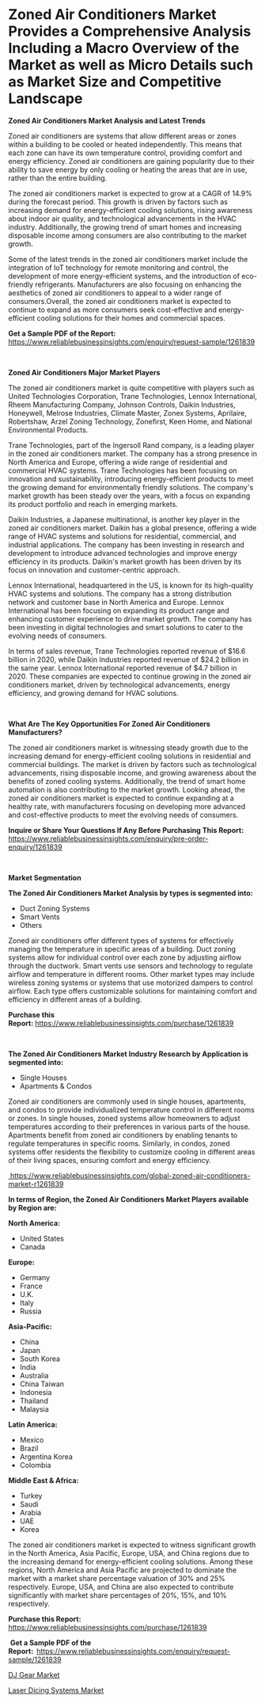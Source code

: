 <p><h1>Zoned Air Conditioners Market Provides a Comprehensive Analysis Including a Macro Overview of the Market as well as Micro Details such as Market Size and Competitive Landscape</h1></p><p><strong>Zoned Air Conditioners Market Analysis and Latest Trends</strong></p>
<p><p>Zoned air conditioners are systems that allow different areas or zones within a building to be cooled or heated independently. This means that each zone can have its own temperature control, providing comfort and energy efficiency. Zoned air conditioners are gaining popularity due to their ability to save energy by only cooling or heating the areas that are in use, rather than the entire building.</p><p>The zoned air conditioners market is expected to grow at a CAGR of 14.9% during the forecast period. This growth is driven by factors such as increasing demand for energy-efficient cooling solutions, rising awareness about indoor air quality, and technological advancements in the HVAC industry. Additionally, the growing trend of smart homes and increasing disposable income among consumers are also contributing to the market growth.</p><p>Some of the latest trends in the zoned air conditioners market include the integration of IoT technology for remote monitoring and control, the development of more energy-efficient systems, and the introduction of eco-friendly refrigerants. Manufacturers are also focusing on enhancing the aesthetics of zoned air conditioners to appeal to a wider range of consumers.Overall, the zoned air conditioners market is expected to continue to expand as more consumers seek cost-effective and energy-efficient cooling solutions for their homes and commercial spaces.</p></p>
<p><strong>Get a Sample PDF of the Report:&nbsp;</strong> <a href="https://www.reliablebusinessinsights.com/enquiry/request-sample/1261839">https://www.reliablebusinessinsights.com/enquiry/request-sample/1261839</a></p>
<p>&nbsp;</p>
<p><strong>Zoned Air Conditioners Major Market Players</strong></p>
<p><p>The zoned air conditioners market is quite competitive with players such as United Technologies Corporation, Trane Technologies, Lennox International, Rheem Manufacturing Company, Johnson Controls, Daikin Industries, Honeywell, Melrose Industries, Climate Master, Zonex Systems, Aprilaire, Robertshaw, Arzel Zoning Technology, Zonefirst, Keen Home, and National Environmental Products.</p><p>Trane Technologies, part of the Ingersoll Rand company, is a leading player in the zoned air conditioners market. The company has a strong presence in North America and Europe, offering a wide range of residential and commercial HVAC systems. Trane Technologies has been focusing on innovation and sustainability, introducing energy-efficient products to meet the growing demand for environmentally friendly solutions. The company's market growth has been steady over the years, with a focus on expanding its product portfolio and reach in emerging markets.</p><p>Daikin Industries, a Japanese multinational, is another key player in the zoned air conditioners market. Daikin has a global presence, offering a wide range of HVAC systems and solutions for residential, commercial, and industrial applications. The company has been investing in research and development to introduce advanced technologies and improve energy efficiency in its products. Daikin's market growth has been driven by its focus on innovation and customer-centric approach.</p><p>Lennox International, headquartered in the US, is known for its high-quality HVAC systems and solutions. The company has a strong distribution network and customer base in North America and Europe. Lennox International has been focusing on expanding its product range and enhancing customer experience to drive market growth. The company has been investing in digital technologies and smart solutions to cater to the evolving needs of consumers.</p><p>In terms of sales revenue, Trane Technologies reported revenue of $16.6 billion in 2020, while Daikin Industries reported revenue of $24.2 billion in the same year. Lennox International reported revenue of $4.7 billion in 2020. These companies are expected to continue growing in the zoned air conditioners market, driven by technological advancements, energy efficiency, and growing demand for HVAC solutions.</p></p>
<p>&nbsp;</p>
<p><strong>What Are The Key Opportunities For Zoned Air Conditioners Manufacturers?</strong></p>
<p><p>The zoned air conditioners market is witnessing steady growth due to the increasing demand for energy-efficient cooling solutions in residential and commercial buildings. The market is driven by factors such as technological advancements, rising disposable income, and growing awareness about the benefits of zoned cooling systems. Additionally, the trend of smart home automation is also contributing to the market growth. Looking ahead, the zoned air conditioners market is expected to continue expanding at a healthy rate, with manufacturers focusing on developing more advanced and cost-effective products to meet the evolving needs of consumers.</p></p>
<p><strong>Inquire or Share Your Questions If Any Before Purchasing This Report:</strong> <a href="https://www.reliablebusinessinsights.com/enquiry/pre-order-enquiry/1261839">https://www.reliablebusinessinsights.com/enquiry/pre-order-enquiry/1261839</a></p>
<p>&nbsp;</p>
<p><strong>Market Segmentation</strong></p>
<p><strong>The Zoned Air Conditioners Market Analysis by types is segmented into:</strong></p>
<p><ul><li>Duct Zoning Systems</li><li>Smart Vents</li><li>Others</li></ul></p>
<p><p>Zoned air conditioners offer different types of systems for effectively managing the temperature in specific areas of a building. Duct zoning systems allow for individual control over each zone by adjusting airflow through the ductwork. Smart vents use sensors and technology to regulate airflow and temperature in different rooms. Other market types may include wireless zoning systems or systems that use motorized dampers to control airflow. Each type offers customizable solutions for maintaining comfort and efficiency in different areas of a building.</p></p>
<p><strong>Purchase this Report:&nbsp;</strong><a href="https://www.reliablebusinessinsights.com/purchase/1261839">https://www.reliablebusinessinsights.com/purchase/1261839</a></p>
<p>&nbsp;</p>
<p><strong>The Zoned Air Conditioners Market Industry Research by Application is segmented into:</strong></p>
<p><ul><li>Single Houses</li><li>Apartments & Condos</li></ul></p>
<p><p>Zoned air conditioners are commonly used in single houses, apartments, and condos to provide individualized temperature control in different rooms or zones. In single houses, zoned systems allow homeowners to adjust temperatures according to their preferences in various parts of the house. Apartments benefit from zoned air conditioners by enabling tenants to regulate temperatures in specific rooms. Similarly, in condos, zoned systems offer residents the flexibility to customize cooling in different areas of their living spaces, ensuring comfort and energy efficiency.</p></p>
<p><a href="https://www.reliablebusinessinsights.com/global-zoned-air-conditioners-market-r1261839">&nbsp;https://www.reliablebusinessinsights.com/global-zoned-air-conditioners-market-r1261839</a></p>
<p><strong>In terms of Region, the Zoned Air Conditioners Market Players available by Region are:</strong></p>
<p>
    <p> <strong> North America: </strong>
        <ul>
            <li>United States</li>
            <li>Canada</li>
        </ul>
        </p> 
    <p> <strong> Europe: </strong>
        <ul>
            <li>Germany</li>
            <li>France</li>
            <li>U.K.</li>
            <li>Italy</li>
            <li>Russia</li>
        </ul>
        </p> 
    <p> <strong> Asia-Pacific: </strong>
        <ul>
            <li>China</li>
            <li>Japan</li>
            <li>South Korea</li>
            <li>India</li>
            <li>Australia</li>
            <li>China Taiwan</li>
            <li>Indonesia</li>
            <li>Thailand</li>
            <li>Malaysia</li>
        </ul>
        </p> 
    <p> <strong> Latin America: </strong>
        <ul>
            <li>Mexico</li>
            <li>Brazil</li>
            <li>Argentina Korea</li>
            <li>Colombia</li>
        </ul>
        </p> 
    <p> <strong> Middle East & Africa: </strong>
        <ul>
            <li>Turkey</li>
            <li>Saudi</li>
            <li>Arabia</li>
            <li>UAE</li>
            <li>Korea</li>
        </ul>
    </p>
    </p>
<p><p>The zoned air conditioners market is expected to witness significant growth in the North America, Asia Pacific, Europe, USA, and China regions due to the increasing demand for energy-efficient cooling solutions. Among these regions, North America and Asia Pacific are projected to dominate the market with a market share percentage valuation of 30% and 25% respectively. Europe, USA, and China are also expected to contribute significantly with market share percentages of 20%, 15%, and 10% respectively.</p></p>
<p><strong>Purchase this Report: </strong><a href="https://www.reliablebusinessinsights.com/purchase/1261839">https://www.reliablebusinessinsights.com/purchase/1261839</a></p>
<p>&nbsp;<strong>Get a Sample PDF of the Report:&nbsp;&nbsp;</strong><a href="https://www.reliablebusinessinsights.com/enquiry/request-sample/1261839">https://www.reliablebusinessinsights.com/enquiry/request-sample/1261839</a></p>
<p><strong></strong></p>
<p><p><a href="https://view.publitas.com/reportprime-1/strategic-insights-into-global-dj-gear-market-trends-2024-2031-covered-in-187-pages/">DJ Gear Market</a></p><p><a href="https://github.com/abdulKoss1914/Market-Research-Report-List-1/blob/main/laser-dicing-systems-market.md">Laser Dicing Systems Market</a></p></p>